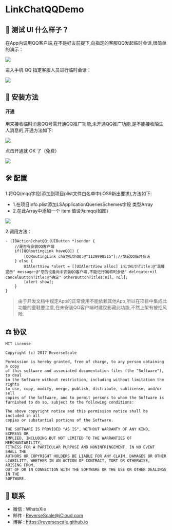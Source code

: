 # LinkChatQQDemo

## 🎨 测试 UI 什么样子？

在App内调用QQ客户端,在不是好友前提下,向指定的客服QQ发起临时会话,很简单的演示：

![](http://og1yl0w9z.bkt.clouddn.com/18-4-18/72232091.jpg)

进入手机 QQ 指定客服人员进行临时会话：

![](http://og1yl0w9z.bkt.clouddn.com/18-4-18/75384810.jpg)

## 🎯 安装方法

#### 开通
用来接收临时消息QQ号需开通QQ推广功能,未开通QQ推广功能,是不能接收陌生人消息的,开通方法如下:

![](http://og1yl0w9z.bkt.clouddn.com/18-4-18/63830266.jpg)

点击开通就 OK 了（免费）

![](http://og1yl0w9z.bkt.clouddn.com/18-4-18/89069619.jpg)

## 🛠 配置

1.将QQ(mqq字段)添加到项目plist文件白名单中(iOS9新出要求),方法如下:
- 1.在项目info.plist添加LSApplicationQueriesSchemes字段 类型Array
- 2.在此Array中添加一个 item 值设为:mqq(如图)

![](http://og1yl0w9z.bkt.clouddn.com/18-4-18/1347081.jpg)

2.调用方法：
```objc
- (IBAction)chatQQ:(UIButton *)sender {
    //是否有安装QQ客户端
    if([QQRoutingLink haveQQ]) {
        [QQRoutingLink chatWithQQ:@"1129998515"];//发起QQ临时会话
    } else {
        UIAlertView *alert = [[UIAlertView alloc] initWithTitle:@"温馨提示" message:@"您的设备尚未安装QQ客户端,不能进行QQ临时会话" delegate:nil cancelButtonTitle:@"确定" otherButtonTitles:nil, nil];
        [alert show];
    }
}
```

> 由于开发文档中规定App的正常使用不能依赖其他App,所以在项目中集成此功能的童鞋要注意,在未安装QQ客户端时建议影藏此功能,不然上架有被拒风险.

## ⚖ 协议

```
MIT License

Copyright (c) 2017 ReverseScale

Permission is hereby granted, free of charge, to any person obtaining a copy
of this software and associated documentation files (the "Software"), to deal
in the Software without restriction, including without limitation the rights
to use, copy, modify, merge, publish, distribute, sublicense, and/or sell
copies of the Software, and to permit persons to whom the Software is
furnished to do so, subject to the following conditions:

The above copyright notice and this permission notice shall be included in all
copies or substantial portions of the Software.

THE SOFTWARE IS PROVIDED "AS IS", WITHOUT WARRANTY OF ANY KIND, EXPRESS OR
IMPLIED, INCLUDING BUT NOT LIMITED TO THE WARRANTIES OF MERCHANTABILITY,
FITNESS FOR A PARTICULAR PURPOSE AND NONINFRINGEMENT. IN NO EVENT SHALL THE
AUTHORS OR COPYRIGHT HOLDERS BE LIABLE FOR ANY CLAIM, DAMAGES OR OTHER
LIABILITY, WHETHER IN AN ACTION OF CONTRACT, TORT OR OTHERWISE, ARISING FROM,
OUT OF OR IN CONNECTION WITH THE SOFTWARE OR THE USE OR OTHER DEALINGS IN THE
SOFTWARE.
```

## 😬  联系

* 微信 : WhatsXie
* 邮件 : ReverseScale@iCloud.com
* 博客 : https://reversescale.github.io
